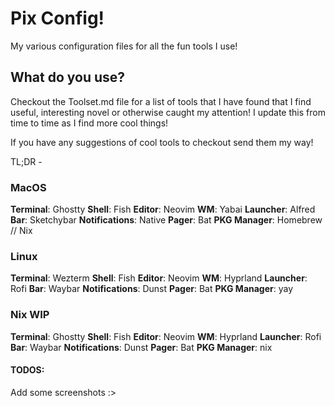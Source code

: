 # Pix Config!

My various configuration files for all the fun tools I use!

## What do you use?

Checkout the Toolset.md file for a list of tools that I have found that I find useful, interesting novel or otherwise caught my attention! I update this from time to time as I find more cool things!

If you have any suggestions of cool tools to checkout send them my way!

TL;DR - 

### MacOS

**Terminal**: Ghostty
**Shell**: Fish
**Editor**: Neovim
**WM**: Yabai
**Launcher**: Alfred
**Bar**: Sketchybar
**Notifications**: Native
**Pager**: Bat
**PKG Manager**: Homebrew // Nix

### Linux

**Terminal**: Wezterm
**Shell**: Fish
**Editor**: Neovim
**WM**: Hyprland
**Launcher**: Rofi
**Bar**: Waybar
**Notifications**: Dunst
**Pager**: Bat
**PKG Manager**: yay

### Nix WIP

**Terminal**: Ghostty 
**Shell**: Fish
**Editor**: Neovim
**WM**: Hyprland
**Launcher**: Rofi
**Bar**: Waybar
**Notifications**: Dunst
**Pager**: Bat
**PKG Manager**: nix

#### TODOS:

Add some screenshots :>
